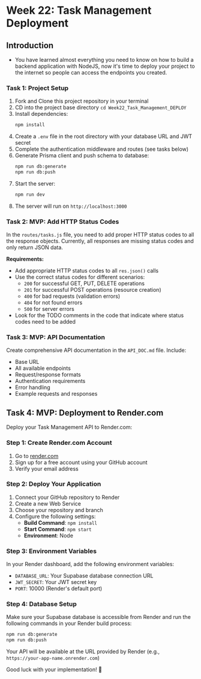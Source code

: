 # Week 22: Task Management Deployment

## Introduction

- You have learned almost everything you need to know on how to build a backend application with NodeJS, now it's time to deploy your project to the internet so people can access the endpoints you created.

### Task 1: Project Setup

1. Fork and Clone this project repository in your terminal
2. CD into the project base directory `cd Week22_Task_Management_DEPLOY`
3. Install dependencies:
   ```bash
   npm install
   ```
4. Create a `.env` file in the root directory with your database URL and JWT secret
5. Complete the authentication middleware and routes (see tasks below)
6. Generate Prisma client and push schema to database:
   ```bash
   npm run db:generate
   npm run db:push
   ```
7. Start the server:
   ```bash
   npm run dev
   ```
8. The server will run on `http://localhost:3000`

### Task 2: MVP: Add HTTP Status Codes

In the `routes/tasks.js` file, you need to add proper HTTP status codes to all the response objects. Currently, all responses are missing status codes and only return JSON data.

**Requirements:**

- Add appropriate HTTP status codes to all `res.json()` calls
- Use the correct status codes for different scenarios:
  - `200` for successful GET, PUT, DELETE operations
  - `201` for successful POST operations (resource creation)
  - `400` for bad requests (validation errors)
  - `404` for not found errors
  - `500` for server errors
- Look for the TODO comments in the code that indicate where status codes need to be added

### Task 3: MVP: API Documentation

Create comprehensive API documentation in the `API_DOC.md` file. Include:

- Base URL
- All available endpoints
- Request/response formats
- Authentication requirements
- Error handling
- Example requests and responses

## Task 4: MVP: Deployment to Render.com

Deploy your Task Management API to Render.com:

### Step 1: Create Render.com Account

1. Go to [render.com](https://render.com)
2. Sign up for a free account using your GitHub account
3. Verify your email address

### Step 2: Deploy Your Application

1. Connect your GitHub repository to Render
2. Create a new Web Service
3. Choose your repository and branch
4. Configure the following settings:
   - **Build Command**: `npm install`
   - **Start Command**: `npm start`
   - **Environment**: Node

### Step 3: Environment Variables

In your Render dashboard, add the following environment variables:

- `DATABASE_URL`: Your Supabase database connection URL
- `JWT_SECRET`: Your JWT secret key
- `PORT`: 10000 (Render's default port)

### Step 4: Database Setup

Make sure your Supabase database is accessible from Render and run the following commands in your Render build process:

```bash
npm run db:generate
npm run db:push
```

Your API will be available at the URL provided by Render (e.g., `https://your-app-name.onrender.com`)

Good luck with your implementation! 🚀

